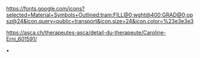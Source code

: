 https://fonts.google.com/icons?selected=Material+Symbols+Outlined:tram:FILL@0;wght@400;GRAD@0;opsz@24&icon.query=public+transport&icon.size=24&icon.color=%23e3e3e3

https://asca.ch/therapeutes-asca/detail-du-therapeute/Caroline-Erni_601591/

•